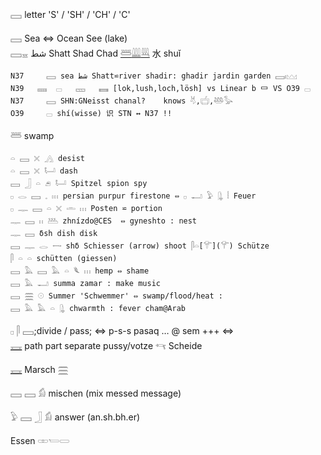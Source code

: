 𓈙 letter 'S' / 'SH' / 'CH' / 'C'  

𓈙 Sea ⇔ Ocean See (lake)  
𓈙𓈇 شط Shatt Shad Chad [𓆷](𓆷)[𓇏](𓇏)[𓇐](𓇐) 水 shuǐ  

```  
N37		𓈙 sea شط Shatt⋍river shadir: ghadir jardin garden 𓈙𓏤𓈉  
N39   𓈜  𓊌   𓈚   𓈛 [lok,lush,loch,lösh] vs Linear b 𐃑 VS O39 𓊌  
N37		𓈙 SHN:GNeisst chanal?    knows 𓄃,𓐠,𓅸𓅭  
O39		𓊌 shí(wisse) 识 STN ↔ N37 !!  
```  
𓆷 swamp  
```  
𓏏 𓈙 𓏴 𓂻 desist  
𓏏 𓈙 𓏴 𓂡 dash  
𓈙 𓃀 𓏏 𓂉 𓂡 Spitzel spion spy  
𓊪 𓂋 𓈙 𓈒 𓏥 persian purpur firestone ⇔ 𓊪 𓂝 𓅱 𓊮 𓏪 Feuer  
𓊪 𓊃 𓈙 𓏏 𓏴 𓏛 𓏥 Posten ⋍ portion  
𓊃 𓈙 𓏮 𓅹 zhnízdo@CES  ⇔ gyneshto : nest  
𓊃 𓈙 δsh dish disk  
𓈙 𓊃 𓂋 𓌕 shδ Schiesser (arrow) shoot 𓋴𓏏[𓄝](𓄝) Schütze  
𓋴 𓏏 𓏏 schütten (giessen)  
𓈙 𓅓 𓈙 𓅓 𓏏 𓆰 𓏥 hemp ⇔ shame  
𓈙 𓅓 𓂝 summa zamar : make music  
𓈙 𓈗 𓇳 Summer 'Schwemmer' ⇔ swamp/flood/heat :  
𓈙 𓅓 𓅓 𓏏 𓊮 chwarmth : fever cham@Arab  
```  
𓊪 𓋴 𓈙;divide / pass;  ⇔ p-s-s pasaq … @ sem +++ ⇔  
[𓈘](𓈘) path part separate pussy/votze 𓄞 Scheide  

[𓈘](𓈘) Marsch 𓈗  

𓈙 𓈙 𓀁 mischen (mix messed message)  

𓅱 𓈙 𓃀 𓀁 answer (an.sh.bh.er)  

Essen 𓏒𓏕𓋰  